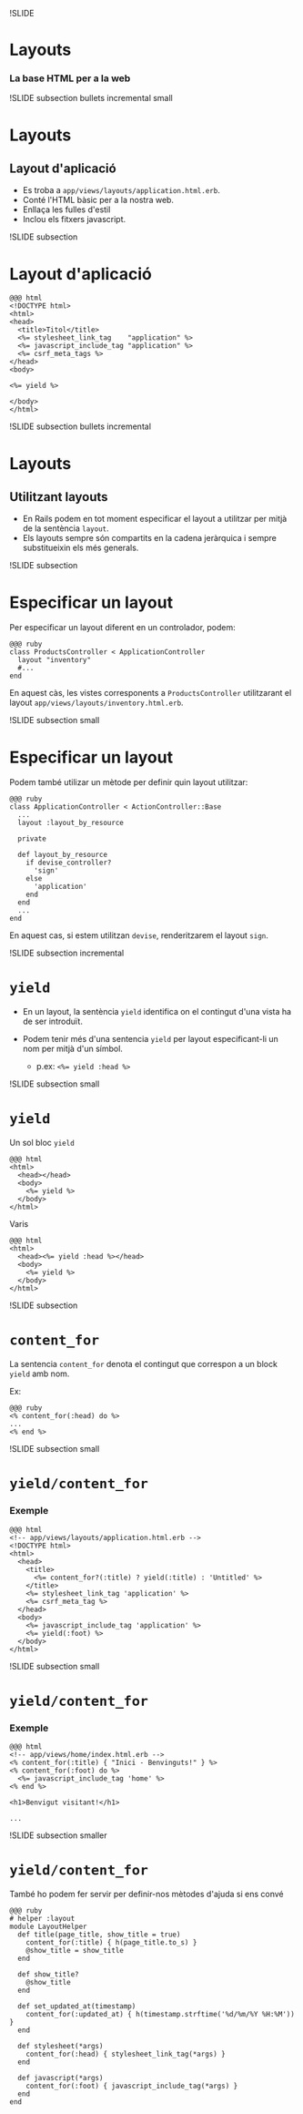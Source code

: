 !SLIDE
# Layouts
### La base HTML per a la web

!SLIDE subsection bullets incremental small
# Layouts
## Layout d'aplicació

* Es troba a `app/views/layouts/application.html.erb`.
* Conté l'HTML bàsic per a la nostra web.
* Enllaça les fulles d'estil
* Inclou els fitxers javascript.

!SLIDE subsection
# Layout d'aplicació

    @@@ html
    <!DOCTYPE html>
    <html>
    <head>
      <title>Titol</title>
      <%= stylesheet_link_tag    "application" %>
      <%= javascript_include_tag "application" %>
      <%= csrf_meta_tags %>
    </head>
    <body>

    <%= yield %>

    </body>
    </html>

!SLIDE subsection bullets incremental
# Layouts
## Utilitzant layouts

* En Rails podem en tot moment especificar el layout a utilitzar per mitjà
de la sentència `layout`.
* Els layouts sempre són compartits en la cadena jeràrquica i sempre
substitueixin els més generals.

!SLIDE subsection
# Especificar un layout

Per especificar un layout diferent en un controlador, podem:

    @@@ ruby
    class ProductsController < ApplicationController
      layout "inventory"
      #...
    end

En aquest càs, les vistes corresponents a `ProductsController` utilitzarant
el layout `app/views/layouts/inventory.html.erb`.

!SLIDE subsection small
# Especificar un layout

Podem també utilizar un mètode per definir quin layout utilitzar:

    @@@ ruby
    class ApplicationController < ActionController::Base
      ...
      layout :layout_by_resource

      private

      def layout_by_resource
        if devise_controller?
          'sign'
        else
          'application'
        end
      end
      ...
    end

En aquest cas, si estem utilitzan `devise`, renderitzarem el layout `sign`.

!SLIDE subsection incremental
# `yield`

* En un layout, la sentència `yield` identifica on el contingut d'una vista
ha de ser introduït.

* Podem tenir més d'una sentencia `yield` per layout especificant-li un nom per
mitjà d'un símbol.
  * p.ex: `<%= yield :head %>`

!SLIDE subsection small
# `yield`

Un sol bloc `yield`

    @@@ html
    <html>
      <head></head>
      <body>
        <%= yield %>
      </body>
    </html>

Varis

    @@@ html
    <html>
      <head><%= yield :head %></head>
      <body>
        <%= yield %>
      </body>
    </html>

!SLIDE subsection
# `content_for`

La sentencia `content_for` denota el contingut que correspon a un block `yield`
amb nom.

Ex:

    @@@ ruby
    <% content_for(:head) do %>
    ...
    <% end %>

!SLIDE subsection small
# `yield/content_for`
### Exemple

    @@@ html
    <!-- app/views/layouts/application.html.erb -->
    <!DOCTYPE html>
    <html>
      <head>
        <title>
          <%= content_for?(:title) ? yield(:title) : 'Untitled' %>
        </title>
        <%= stylesheet_link_tag 'application' %>
        <%= csrf_meta_tag %>
      </head>
      <body>
        <%= javascript_include_tag 'application' %>
        <%= yield(:foot) %>
      </body>
    </html>

!SLIDE subsection small
# `yield/content_for`
### Exemple

    @@@ html
    <!-- app/views/home/index.html.erb -->
    <% content_for(:title) { "Inici - Benvinguts!" } %>
    <% content_for(:foot) do %>
      <%= javascript_include_tag 'home' %>
    <% end %>

    <h1>Benvigut visitant!</h1>

    ...

!SLIDE subsection smaller
# `yield/content_for`

També ho podem fer servir per definir-nos mètodes d'ajuda si ens convé

    @@@ ruby
    # helper :layout
    module LayoutHelper
      def title(page_title, show_title = true)
        content_for(:title) { h(page_title.to_s) }
        @show_title = show_title
      end

      def show_title?
        @show_title
      end

      def set_updated_at(timestamp)
        content_for(:updated_at) { h(timestamp.strftime('%d/%m/%Y %H:%M')) }
      end

      def stylesheet(*args)
        content_for(:head) { stylesheet_link_tag(*args) }
      end

      def javascript(*args)
        content_for(:foot) { javascript_include_tag(*args) }
      end
    end
